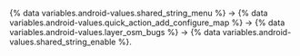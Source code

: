 {% data variables.android-values.shared_string_menu %} → {% data variables.android-values.quick_action_add_configure_map %} → {% data variables.android-values.layer_osm_bugs %} → {% data variables.android-values.shared_string_enable %}.
